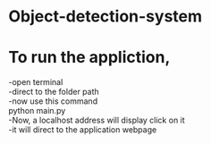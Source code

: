 # Object-detection-system
 # To run the appliction, 
 -open terminal<br>
 -direct to the folder path<br>
 -now use this command<br>
   python main.py<br>
 -Now, a localhost address will display click on it <br>
 -it will direct to the application webpage<br>
